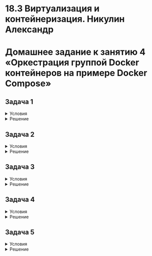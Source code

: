 # 18.3 Виртуализация и контейнеризация.  Никулин Александр
# Домашнее задание к занятию 4 «Оркестрация группой Docker контейнеров на примере Docker Compose»

## Задача 1
<details>
  <summary>Условия</summary>

  Сценарий выполнения задачи:
  - Установите docker и docker compose plugin на свою linux рабочую станцию или ВМ.
  - Если dockerhub недоступен создайте файл /etc/docker/daemon.json с содержимым: ```{"registry-mirrors": ["https://mirror.gcr.io", "https://daocloud.io", "https://c.163.com/", "https://registry.docker-cn.com"]}```
  - Зарегистрируйтесь и создайте публичный репозиторий  с именем "custom-nginx" на https://hub.docker.com (ТОЛЬКО ЕСЛИ У ВАС ЕСТЬ ДОСТУП);
  - скачайте образ nginx:1.21.1;
  - Создайте Dockerfile и реализуйте в нем замену дефолтной индекс-страницы(/usr/share/nginx/html/index.html), на файл index.html с содержимым:
  ```
  <html>
  <head>
  Hey, Netology
  </head>
  <body>
  <h1>I will be DevOps Engineer!</h1>
  </body>
  </html>
  ```
  - Соберите и отправьте созданный образ в свой dockerhub-репозитории c tag 1.0.0 (ТОЛЬКО ЕСЛИ ЕСТЬ ДОСТУП). 
  - Предоставьте ответ в виде ссылки на https://hub.docker.com/<username_repo>/custom-nginx/general .

</details>

<details>
  <summary>Решение</summary>
  
  1. Подготовил виртуалку в яндексе: ![image](https://github.com/user-attachments/assets/3651e9ec-5b5b-49a0-b55a-cc8d910303cd)
  2. Установил докер на неё
     ```sh
     #!/bin/bash

    # Add Docker's official GPG key:
    sudo apt-get update &&
    sudo apt-get install ca-certificates curl gnupg -y &&
    sudo install -m 0755 -d /etc/apt/keyrings &&
    curl -fsSL https://download.docker.com/linux/ubuntu/gpg | sudo gpg --dearmor -o /etc/apt/keyrings/docker.gpg &&
    sudo chmod a+r /etc/apt/keyrings/docker.gpg &&
    
    # Add the repository to Apt sources:
    echo \
      "deb [arch=$(dpkg --print-architecture) signed-by=/etc/apt/keyrings/docker.gpg] https://download.docker.com/linux/ubuntu \
      $(. /etc/os-release && echo "$VERSION_CODENAME") stable" | \
      sudo tee /etc/apt/sources.list.d/docker.list > /dev/null &&
    sudo apt-get update &&
    sudo apt-get install docker-ce docker-ce-cli containerd.io docker-buildx-plugin docker-compose-plugin &&
    sudo docker run hello-world
     ```
  3. Подготовил докер файл и index.html \
     ![image](https://github.com/user-attachments/assets/2eecb576-029f-41d4-bb82-6a70a3c77fad) \
     Dockerfile без entrypoint и cmd так как принципиально от изначального контейненра ничего не меняем.
  4. ![image](https://github.com/user-attachments/assets/ff839d55-135b-40cc-bdd0-8ae9302ce1bf)
  5. ![image](https://github.com/user-attachments/assets/afe16ab6-0982-4b75-89b3-a8d25a0c80cc)
  6. ![image](https://github.com/user-attachments/assets/ce9a0b2e-fcde-4c24-b6da-60bff4c1d30d)
  7. [https://hub.docker.com/layers/ejick007/custom-nginx/general](https://hub.docker.com/repository/docker/ejick007/custom-nginx/general)

</details>

## Задача 2
<details>
  <summary>Условия</summary>
  
  1. Запустите ваш образ custom-nginx:1.0.0 командой docker run в соответвии с требованиями:
  - имя контейнера "ФИО-custom-nginx-t2"
  - контейнер работает в фоне
  - контейнер опубликован на порту хост системы 127.0.0.1:8080
  2. Не удаляя, переименуйте контейнер в "custom-nginx-t2"
  3. Выполните команду ```date +"%d-%m-%Y %T.%N %Z" ; sleep 0.150 ; docker ps ; ss -tlpn | grep 127.0.0.1:8080  ; docker logs custom-nginx-t2 -n1 ; docker exec -it custom-nginx-t2 base64 /usr/share/nginx/html/index.html```
  4. Убедитесь с помощью curl или веб браузера, что индекс-страница доступна.
  
  В качестве ответа приложите скриншоты консоли, где видно все введенные команды и их вывод.
  
</details>

<details>
  <summary>Решение</summary>
  
</details>

## Задача 3
<details>
  <summary>Условия</summary>
  1. Воспользуйтесь docker help или google, чтобы узнать как подключиться к стандартному потоку ввода/вывода/ошибок контейнера "custom-nginx-t2".
  2. Подключитесь к контейнеру и нажмите комбинацию Ctrl-C.
  3. Выполните ```docker ps -a``` и объясните своими словами почему контейнер остановился.
  4. Перезапустите контейнер
  5. Зайдите в интерактивный терминал контейнера "custom-nginx-t2" с оболочкой bash.
  6. Установите любимый текстовый редактор(vim, nano итд) с помощью apt-get.
  7. Отредактируйте файл "/etc/nginx/conf.d/default.conf", заменив порт "listen 80" на "listen 81".
  8. Запомните(!) и выполните команду ```nginx -s reload```, а затем внутри контейнера ```curl http://127.0.0.1:80 ; curl http://127.0.0.1:81```.
  9. Выйдите из контейнера, набрав в консоли  ```exit``` или Ctrl-D.
  10. Проверьте вывод команд: ```ss -tlpn | grep 127.0.0.1:8080``` , ```docker port custom-nginx-t2```, ```curl http://127.0.0.1:8080```. Кратко объясните суть возникшей проблемы.
  11. * Это дополнительное, необязательное задание. Попробуйте самостоятельно исправить конфигурацию контейнера, используя доступные источники в интернете. Не изменяйте конфигурацию nginx и не удаляйте контейнер. Останавливать контейнер можно. [пример источника](https://www.baeldung.com/linux/assign-port-docker-container)
  12. Удалите запущенный контейнер "custom-nginx-t2", не останавливая его.(воспользуйтесь --help или google)
  
  В качестве ответа приложите скриншоты консоли, где видно все введенные команды и их вывод.

</details>

<details>
  <summary>Решение</summary>
  
</details>

## Задача 4
<details>
  <summary>Условия</summary>

  - Запустите первый контейнер из образа ***centos*** c любым тегом в фоновом режиме, подключив папку  текущий рабочий каталог ```$(pwd)``` на хостовой машине в ```/data``` контейнера, используя ключ -v.
  - Запустите второй контейнер из образа ***debian*** в фоновом режиме, подключив текущий рабочий каталог ```$(pwd)``` в ```/data``` контейнера. 
  - Подключитесь к первому контейнеру с помощью ```docker exec``` и создайте текстовый файл любого содержания в ```/data```.
  - Добавьте ещё один файл в текущий каталог ```$(pwd)``` на хостовой машине.
  - Подключитесь во второй контейнер и отобразите листинг и содержание файлов в ```/data``` контейнера.
  
  
  В качестве ответа приложите скриншоты консоли, где видно все введенные команды и их вывод.

</details>

<details>
  <summary>Решение</summary>
  
</details>

## Задача 5
<details>
  <summary>Условия</summary>

  1. Создайте отдельную директорию(например /tmp/netology/docker/task5) и 2 файла внутри него.
  "compose.yaml" с содержимым:
  ```
  version: "3"
  services:
    portainer:
      image: portainer/portainer-ce:latest
      network_mode: host
      ports:
        - "9000:9000"
      volumes:
        - /var/run/docker.sock:/var/run/docker.sock
  ```
  "docker-compose.yaml" с содержимым:
  ```
  version: "3"
  services:
    registry:
      image: registry:2
      network_mode: host
      ports:
      - "5000:5000"
  ```
  
  И выполните команду "docker compose up -d". Какой из файлов был запущен и почему? (подсказка: https://docs.docker.com/compose/compose-application-model/#the-compose-file )
  
  2. Отредактируйте файл compose.yaml так, чтобы были запущенны оба файла. (подсказка: https://docs.docker.com/compose/compose-file/14-include/)
  
  3. Выполните в консоли вашей хостовой ОС необходимые команды чтобы залить образ custom-nginx как custom-nginx:latest в запущенное вами, локальное registry. Дополнительная документация: https://distribution.github.io/distribution/about/deploying/
  4. Откройте страницу "https://127.0.0.1:9000" и произведите начальную настройку portainer.(логин и пароль адмнистратора)
  5. Откройте страницу "http://127.0.0.1:9000/#!/home", выберите ваше local  окружение. Перейдите на вкладку "stacks" и в "web editor" задеплойте следующий компоуз:
  
  ```
  version: '3'
  
  services:
    nginx:
      image: 127.0.0.1:5000/custom-nginx
      ports:
        - "9090:80"
  ```
  6. Перейдите на страницу "http://127.0.0.1:9000/#!/2/docker/containers", выберите контейнер с nginx и нажмите на кнопку "inspect". В представлении <> Tree разверните поле "Config" и сделайте скриншот от поля "AppArmorProfile" до "Driver".
  
  7. Удалите любой из манифестов компоуза(например compose.yaml).  Выполните команду "docker compose up -d". Прочитайте warning, объясните суть предупреждения и выполните предложенное действие. Погасите compose-проект ОДНОЙ(обязательно!!) командой.
  
  В качестве ответа приложите скриншоты консоли, где видно все введенные команды и их вывод, файл compose.yaml , скриншот portainer c задеплоенным компоузом.
</details>

<details>
  <summary>Решение</summary>
  
</details>
